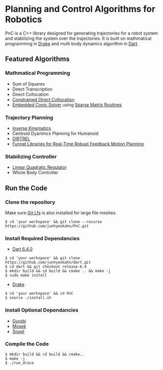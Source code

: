 # Planning and Control Algorithms for Robotics
PnC is a C++ library designed for generating trajectories for a robot system
and stabilizing the system over the trajectories. It is built on mathmatical
programming in [Drake](https://github.com/junhyeokahn/drake) and multi body
dynamics algorithm in [Dart](https://github.com/junhyeokahn/dart).

## Featured Algorithms

### Mathmatical Programming
- Sum of Squares
- Direct Transcription
- Direct Collocation
- [Constrained Direct Collocation](https://github.com/DAIRLab/dairlib-public)
- [Embedded Conic Solver](https://github.com/embotech/ecos) using [Sparse Matrix Routines](http://www.suitesparse.com)

### Trajectory Planning
- [Inverse Kinematics](https://github.com/junhyeokahn/dart)
- Centroid Dyanimcs Planning for Humanoid
- [DIRTREL](http://zacmanchester.github.io/docs/dirtrel-auro.pdf)
- [Funnel Libraries for Real-Time Robust Feedback Motion Planning](http://groups.csail.mit.edu/robotics-center/public_papers/Majumdar16.pdf)

### Stabilizing Controller
- [Linear Quadratic Regulator](https://github.com/RobotLocomotion/drake)
- Whole Body Controller

## Run the Code

### Clone the repository
Make sure [Git Lfs](https://git-lfs.github.com/) is also installed for large file meshes.
```
$ cd 'your workspace' && git clone --recurse https://github.com/junhyeokahn/PnC.git
```

### Install Required Dependancies
- [Dart 6.4.0](https://github.com/junhyeokahn/dart)
```
$ cd 'your workspace' && git clone https://github.com/junhyeokahn/dart.git
$ cd dart && git checkout release-6.4
$ mkdir build && cd build && cmake .. && make -j
$ sudo make install
```
- [Drake](https://github.com/junhyeokahn/drake)
```
$ cd 'your workspace' && cd PnC
$ source ./install.sh
```
### Install Optional Dependancies
- [Gurobi](http://www.gurobi.com/)
- [Mosek](https://www.mosek.com/)
- [Snopt](http://ccom.ucsd.edu/~optimizers)

### Compile the Code
```
$ mkdir build && cd build && cmake..
$ make -j
$ ./run_draco
```
